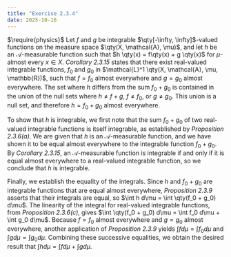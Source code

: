 ```yaml
---
title: "Exercise 2.3.4"
date: 2025-10-16
---
```

$\require{physics}$
Let $f$ and $g$ be integrable $\qty[-\infty, \infty]$-valued functions on the measure space $\qty(X, \mathcal{A}, \mu)$, and let $h$ be an $\mathcal{A}$-measurable function such that $h \qty(x) = f\qty(x) + g \qty(x)$ for $\mu$-almost every $x \in X$. 
*Corollary 2.3.15* states that there exist real-valued integrable functions, $f_0$ and $g_0$ in $\mathcal{L}^1 \qty(X, \mathcal{A}, \mu, \mathbb{R})$, such that $f = f_0$ almost everywhere and $g = g_0$ almost everywhere. 
The set where $h$ differs from the sum $f_0 + g_0$ is contained in the union of the null sets where $h \neq f + g$, $f \neq f_0$, or $g \neq g_0$. 
This union is a null set, and therefore $h = f_0 + g_0$ almost everywhere. 

To show that $h$ is integrable, we first note that the sum $f_0 + g_0$ of two real-valued integrable functions is itself integrable, as established by *Proposition 2.3.6(a)*. 
We are given that $h$ is an $\mathcal{A}$-measurable function, and we have shown it to be equal almost everywhere to the integrable function $f_0 + g_0$. 
By *Corollary 2.3.15*, an $\mathcal{A}$-measurable function is integrable if and only if it is equal almost everywhere to a real-valued integrable function, so we conclude that $h$ is integrable. 

Finally, we establish the equality of the integrals. 
Since $h$ and $f_0 + g_0$ are integrable functions that are equal almost everywhere, *Proposition 2.3.9* asserts that their integrals are equal, so $\int h d\mu = \int \qty(f_0 + g_0) d\mu$. 
The linearity of the integral for real-valued integrable functions, from *Proposition 2.3.6(c)*, gives $\int \qty(f_0 + g_0) d\mu = \int f_0 d\mu + \int g_0 d\mu$. 
Because $f = f_0$ almost everywhere and $g = g_0$ almost everywhere, another application of *Proposition 2.3.9* yields $\int f d\mu = \int f_0 d \mu$ and $\int g d\mu = \int g_0 d \mu$. 
Combining these successive equalities, we obtain the desired result that $\int h d\mu = \int f d\mu + \int g d\mu$. 
